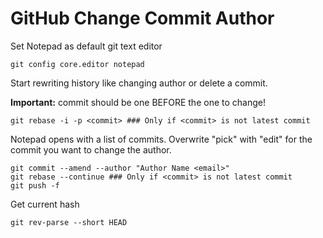 # GitHub Change Commit Author

Set Notepad as default git text editor
```
git config core.editor notepad
```
Start rewriting history like changing author or delete a commit.

**Important:** commit should be one BEFORE the one to change!
```
git rebase -i -p <commit> ### Only if <commit> is not latest commit
```

Notepad opens with a list of commits. Overwrite "pick" with "edit" for the commit you want to change the author.

```
git commit --amend --author "Author Name <email>"
git rebase --continue ### Only if <commit> is not latest commit
git push -f
```

Get current hash

```
git rev-parse --short HEAD
```
